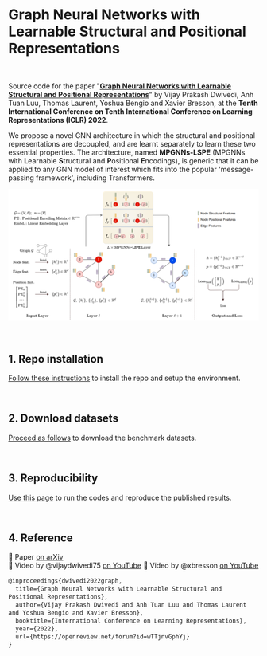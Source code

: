 

# Graph Neural Networks with <br/> Learnable Structural and Positional Representations

<br>

Source code for the paper "**[Graph Neural Networks with Learnable Structural and Positional Representations](https://openreview.net/pdf?id=wTTjnvGphYj)**" by Vijay Prakash Dwivedi, Anh Tuan Luu, Thomas Laurent, Yoshua Bengio and Xavier Bresson, at the **Tenth International Conference on Tenth International Conference on Learning Representations (ICLR) 2022**.

We propose a novel GNN architecture in which the structural and positional representations are decoupled, and are learnt separately to learn these two essential properties. The architecture, named **MPGNNs-LSPE** (MPGNNs with **L**earnable **S**tructural and **P**ositional **E**ncodings), is generic that it can be applied to any GNN model of interest which fits into the popular 'message-passing framework', including Transformers.

![MPGNNs-LSPE](./docs/gnn-lspe.png)  

<br>


## 1. Repo installation

[Follow these instructions](./docs/01_repo_installation.md) to install the repo and setup the environment.


<br>

## 2. Download datasets

[Proceed as follows](./docs/02_download_datasets.md) to download the benchmark datasets.


<br>

## 3. Reproducibility 

[Use this page](./docs/03_run_codes.md) to run the codes and reproduce the published results.


<br>

## 4. Reference 

:page_with_curl: Paper [on arXiv](https://arxiv.org/abs/2110.07875)  
:movie_camera: Video by @vijaydwivedi75 [on YouTube](https://youtu.be/fft2Q0jEWi0)
:movie_camera: Video by @xbresson [on YouTube](https://youtu.be/hADjUl4ymoQ)
```
@inproceedings{dwivedi2022graph,
  title={Graph Neural Networks with Learnable Structural and Positional Representations},
  author={Vijay Prakash Dwivedi and Anh Tuan Luu and Thomas Laurent and Yoshua Bengio and Xavier Bresson},
  booktitle={International Conference on Learning Representations},
  year={2022},
  url={https://openreview.net/forum?id=wTTjnvGphYj}
}
```



<br><br><br>

